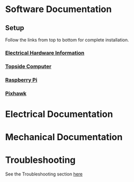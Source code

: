 # Software Documentation
## Setup
Follow the links from top to bottom for complete installation.
### [Electrical Hardware Information](https://github.com/chachmu/SwimmingSwarm/blob/master/Documentation/ElectricalHardware.md)
### [Topside Computer](https://github.com/chachmu/SwimmingSwarm/blob/master/Documentation/TopsideComputer.md)
### [Raspberry Pi](https://github.com/chachmu/SwimmingSwarm/blob/master/Documentation/RaspberryPi.md)
### [Pixhawk](https://github.com/chachmu/SwimmingSwarm/blob/master/Documentation/Pixhawk.md)

# Electrical Documentation

# Mechanical Documentation 

# Troubleshooting
See the Troubleshooting section [here](https://github.com/chachmu/SwimmingSwarm/blob/master/Documentation/Troubleshooting.md)

